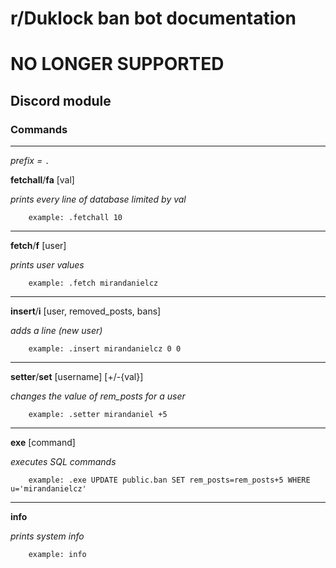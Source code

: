 # r/Duklock ban bot documentation
# NO LONGER SUPPORTED

## Discord module
### Commands
------------
*prefix =* `.`




**fetchall**/**fa** [val]

*prints every line of database limited by val*

		example: .fetchall 10

------------


**fetch**/**f** [user] 

*prints user values*
	
		example: .fetch mirandanielcz

------------


**insert**/**i** [user, removed_posts, bans] 

*adds a line (new user)*
	
		example: .insert mirandanielcz 0 0

------------


**setter**/**set** [username] [+/-{val}] 

*changes the value of rem_posts for a user*
	
		example: .setter mirandaniel +5

------------


**exe** [command] 

*executes SQL commands*
	
		example: .exe UPDATE public.ban SET rem_posts=rem_posts+5 WHERE u='mirandanielcz'
------------


**info**

*prints system info*
	
		example: info
